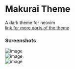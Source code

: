 # Makurai Theme
A dark theme for neovim  
[link for more ports of the theme](https://github.com/Skardyy/makurai-theme)


### Screenshots  
![image](https://github.com/user-attachments/assets/2024cb16-1e36-493a-90bd-7d07cbdf051e)  
![image](https://github.com/user-attachments/assets/326848b5-07c3-4aea-a82a-639d78555e21)  
![image](https://github.com/user-attachments/assets/55b9fbcb-f403-4d18-a1ed-fcb4326f1b03)
